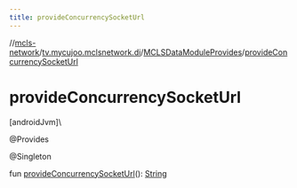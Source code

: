 ```yaml
---
title: provideConcurrencySocketUrl
---
```

//[mcls-network](../../../index.html)/[tv.mycujoo.mclsnetwork.di](../index.html)/[MCLSDataModuleProvides](index.html)/[provideConcurrencySocketUrl](provide-concurrency-socket-url.html)



# provideConcurrencySocketUrl



[androidJvm]\




@Provides



@Singleton



fun [provideConcurrencySocketUrl](provide-concurrency-socket-url.html)(): [String](https://kotlinlang.org/api/latest/jvm/stdlib/kotlin/-string/index.html)




